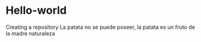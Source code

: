 # Hello-world
Creating a repository
La patata no se puede poseer, la patata es un fruto de la madre naturaleza
